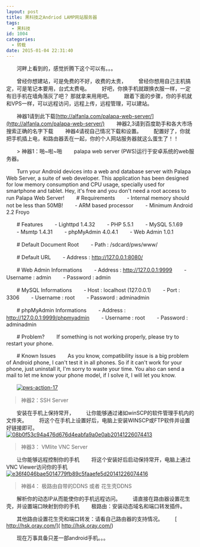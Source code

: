 ```yaml
---
layout: post
title: 黑科技之Andriod LAMP网站服务器
tags:
  - 黑科技
id: 1004
categories:
  - 转载
date: 2015-01-04 22:31:40
---
```


　　河畔上看到的，感觉折腾下这个可以有。。。

　　曾经你想建站，可是免费的不好，收费的太贵，
　　曾经你想用自己主机搞定，可是笔记本要用，台式太费电。
　　好吧，你换手机就跟换衣服一样，一定有旧手机在墙角落灰了吧？ 那就拿来用用吧。
　　跟着下面的步骤，你的手机就和VPS一样，可以远程访问，远程上传，远程管理，可以建站。

<!--more -->

　　神器1请到此下载[http://alfanla.com/palapa-web-server/](http://alfanla.com/palapa-web-server/)
　　神器2,3请到百度助手和各大市场搜索正确的名字下载
　　神器4请视自己情况下载和设置。
　　配置好了，你就把手机插上电，和路由器丢在一起，你的个人网站服务器就这么蛋生了！！

　　> 神器1：啪~啦~啪
　　palapa web server (PWS)运行于安卓系统的web服务器。

　　Turn your Android devices into a web and database server with Palapa Web Server, a suite of web developer. This application has been designed for low memory consumption and CPU usage, specially used for smartphone and tablet. Hey, it's free and you don't need a root access to run Palapa Web Server!
　　# Requirements
　　- Internal memory should not be less than 50MB!
　　- ARM based processor
　　- Minimum Android 2.2 Froyo

　　# Features
　　- Lighttpd 1.4.32
　　- PHP 5.5.1
　　- MySQL 5.1.69
　　- Msmtp 1.4.31
　　- phpMyAdmin 4.0.4.1
　　- Web Admin 1.0.1

　　# Default Document Root
　　- Path : /sdcard/pws/www/

　　# Default URL
　　- Address : http://127.0.0.1:8080/

　　# Web Admin Informations
　　- Address : http://127.0.0.1:9999
　　- Username : admin
　　- Password : admin

　　# MySQL Informations
　　- Host : localhost (127.0.0.1)
　　- Port : 3306
　　- Username : root
　　- Password : adminadmin

　　# phpMyAdmin Informations
　　- Address : http://127.0.0.1:9999/phpmyadmin
　　- Username : root
　　- Password : adminadmin

　　# Problem?
　　If something is not working properly, please try to restart your phone.

　　# Known Issues
　　As you know, compatibility issue is a big problem of Android phone, I can't test it in all phones. So if it can't work for your phone, just uninstall it, I'm sorry to waste your time. You also can send a mail to let me know your phone model, if I solve it, I will let you know.

　　[![](http://ixjx-sae.stor.sinaapp.com/uploads/pws-action-17.jpg "pws-action-17")](http://ixjx.sinaapp.com/%e9%bb%91%e7%a7%91%e6%8a%80%e4%b9%8bandriod-lamp%e7%bd%91%e7%ab%99%e6%9c%8d%e5%8a%a1%e5%99%a8/pws-action-17/)

> 神器2：SSH Server

　　安装在手机上保持常开，
　　让你能够通过诸如winSCP的软件管理手机内的文件夹。
　　将这个在手机上设置好后，电脑上安装WINSCP或FTP软件并设置好链接即可。
　　[![](http://ixjx-sae.stor.sinaapp.com/uploads/08b0f53c94a476d676d4eabfa9a0e0ab20141226074413.png "08b0f53c94a476d676d4eabfa9a0e0ab20141226074413")](http://ixjx.sinaapp.com/%e9%bb%91%e7%a7%91%e6%8a%80%e4%b9%8bandriod-lamp%e7%bd%91%e7%ab%99%e6%9c%8d%e5%8a%a1%e5%99%a8/08b0f53c94a476d676d4eabfa9a0e0ab20141226074413/)

> 神器3： VMlite VNC Server

　　让你能够远程控制你的手机
　　将这个安装好后启动保持常开，电脑上通过VNC Viewer访问你的手机
　　[![](http://ixjx-sae.stor.sinaapp.com/uploads/e36f4046bae5014779fb89c5faaefe5d20141226074416.png "e36f4046bae5014779fb89c5faaefe5d20141226074416")](http://ixjx.sinaapp.com/%e9%bb%91%e7%a7%91%e6%8a%80%e4%b9%8bandriod-lamp%e7%bd%91%e7%ab%99%e6%9c%8d%e5%8a%a1%e5%99%a8/e36f4046bae5014779fb89c5faaefe5d20141226074416/)

> 神器4： 极路由自带的DDNS 或者 花生壳DDNS

　　解析你的动态IP从而能使你的手机远程访问。
　　请直接在路由器设置花生壳，并设置端口映射到你的手机
　　极路由：安装动态域名和端口转发插件。

　　其他路由设置花生壳和端口转发：请看自己路由器的支持情况。
　　[ http://hsk.oray.com/]( http://hsk.oray.com/)

　　现在万事具备只差一部android手机。。。
